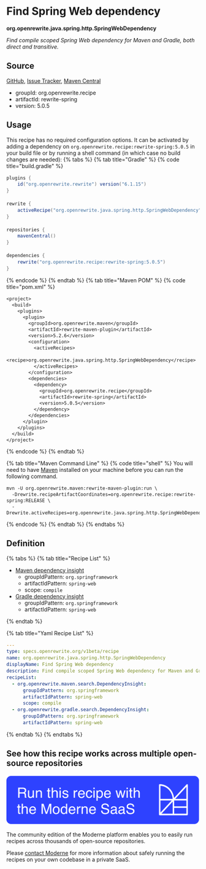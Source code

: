 # Find Spring Web dependency

**org.openrewrite.java.spring.http.SpringWebDependency**

_Find compile scoped Spring Web dependency for Maven and Gradle, both direct and transitive._

## Source

[GitHub](https://github.com/openrewrite/rewrite-spring/blob/main/src/main/resources/META-INF/rewrite/spring-web-dependency.yml), [Issue Tracker](https://github.com/openrewrite/rewrite-spring/issues), [Maven Central](https://central.sonatype.com/artifact/org.openrewrite.recipe/rewrite-spring/5.0.5/jar)

* groupId: org.openrewrite.recipe
* artifactId: rewrite-spring
* version: 5.0.5


## Usage

This recipe has no required configuration options. It can be activated by adding a dependency on `org.openrewrite.recipe:rewrite-spring:5.0.5` in your build file or by running a shell command (in which case no build changes are needed): 
{% tabs %}
{% tab title="Gradle" %}
{% code title="build.gradle" %}
```groovy
plugins {
    id("org.openrewrite.rewrite") version("6.1.15")
}

rewrite {
    activeRecipe("org.openrewrite.java.spring.http.SpringWebDependency")
}

repositories {
    mavenCentral()
}

dependencies {
    rewrite("org.openrewrite.recipe:rewrite-spring:5.0.5")
}
```
{% endcode %}
{% endtab %}
{% tab title="Maven POM" %}
{% code title="pom.xml" %}
```markup
<project>
  <build>
    <plugins>
      <plugin>
        <groupId>org.openrewrite.maven</groupId>
        <artifactId>rewrite-maven-plugin</artifactId>
        <version>5.2.6</version>
        <configuration>
          <activeRecipes>
            <recipe>org.openrewrite.java.spring.http.SpringWebDependency</recipe>
          </activeRecipes>
        </configuration>
        <dependencies>
          <dependency>
            <groupId>org.openrewrite.recipe</groupId>
            <artifactId>rewrite-spring</artifactId>
            <version>5.0.5</version>
          </dependency>
        </dependencies>
      </plugin>
    </plugins>
  </build>
</project>
```
{% endcode %}
{% endtab %}

{% tab title="Maven Command Line" %}
{% code title="shell" %}
You will need to have [Maven](https://maven.apache.org/download.cgi) installed on your machine before you can run the following command.

```shell
mvn -U org.openrewrite.maven:rewrite-maven-plugin:run \
  -Drewrite.recipeArtifactCoordinates=org.openrewrite.recipe:rewrite-spring:RELEASE \
  -Drewrite.activeRecipes=org.openrewrite.java.spring.http.SpringWebDependency
```
{% endcode %}
{% endtab %}
{% endtabs %}

## Definition

{% tabs %}
{% tab title="Recipe List" %}
* [Maven dependency insight](../../../maven/search/dependencyinsight.md)
  * groupIdPattern: `org.springframework`
  * artifactIdPattern: `spring-web`
  * scope: `compile`
* [Gradle dependency insight](../../../gradle/search/dependencyinsight.md)
  * groupIdPattern: `org.springframework`
  * artifactIdPattern: `spring-web`

{% endtab %}

{% tab title="Yaml Recipe List" %}
```yaml
---
type: specs.openrewrite.org/v1beta/recipe
name: org.openrewrite.java.spring.http.SpringWebDependency
displayName: Find Spring Web dependency
description: Find compile scoped Spring Web dependency for Maven and Gradle, both direct and transitive.
recipeList:
  - org.openrewrite.maven.search.DependencyInsight:
      groupIdPattern: org.springframework
      artifactIdPattern: spring-web
      scope: compile
  - org.openrewrite.gradle.search.DependencyInsight:
      groupIdPattern: org.springframework
      artifactIdPattern: spring-web

```
{% endtab %}
{% endtabs %}

## See how this recipe works across multiple open-source repositories

[![Moderne Link Image](/.gitbook/assets/ModerneRecipeButton.png)](https://app.moderne.io/recipes/org.openrewrite.java.spring.http.SpringWebDependency)

The community edition of the Moderne platform enables you to easily run recipes across thousands of open-source repositories.

Please [contact Moderne](https://moderne.io/product) for more information about safely running the recipes on your own codebase in a private SaaS.

